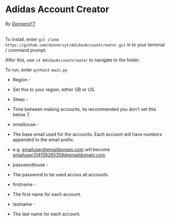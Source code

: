 # Adidas Account Creator

###### By [DonnersYT](http://www.twitter.com/DonnersYT)

To install, enter `git clone https://github.com/donnersyt/AdidasAccountcreator.git` in to
your terminal / command prompt.

After this, use `cd AdidasAccountcreator` to navigate to the folder.

To run, enter `python3 main.py`

* Region -
 * Set this to your region, either GB or US.

* Sleep -
 * Time between making accounts, its recommended you don't set this below 7.

* emailtouse -
 * The base email used for the accounts. Each account will have numbers appended to the email prefix.
 * e.g. emailuser@emaildomain.com will become emailuser314159265359@emaildomain.com
 
* passwordtouse -
 * The password to be used across all accounts.

* firstname -
 * The first name for each account.

* lastname -
 * The last name for each account.
